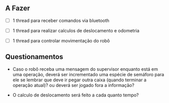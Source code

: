 ## A Fazer
- [ ] 1 thread para receber comandos via bluetooth
- [ ] 1 thread para realizar calculos de deslocamento e odometria
- [ ] 1 thread para controlar movimentação do robô


## Questionamentos
- Caso o robô receba uma mensagem do supervisor enquanto está em uma operação, deverá ser incrementado uma espécie de semáforo para ele se lembrar que deve ir pegar outra caixa (quando terminar a operação atual)? ou deverá ser jogado fora a informação?

- O calculo de deslocamento será feito a cada quanto tempo?